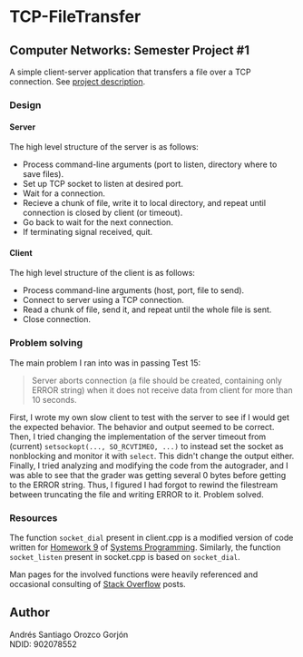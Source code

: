 # TCP-FileTransfer

## Computer Networks: Semester Project #1

A simple client-server application that transfers a file over a TCP connection. See [project description](https://nd-cse-30264.github.io/Project-Description/).

### Design

#### Server

The high level structure of the server is as follows:

- Process command-line arguments (port to listen, directory where to save files).
- Set up TCP socket to listen at desired port.
- Wait for a connection.
- Recieve a chunk of file, write it to local directory, and repeat until connection is closed by client (or timeout).
- Go back to wait for the next connection.
- If terminating signal received, quit.

#### Client

The high level structure of the client is as follows:

- Process command-line arguments (host, port, file to send).
- Connect to server using a TCP connection.
- Read a chunk of file, send it, and repeat until the whole file is sent.
- Close connection.

### Problem solving

The main problem I ran into was in passing Test 15:

> Server aborts connection (a file should be created, containing only ERROR string) when it does not receive data from client for more than 10 seconds.

First, I wrote my own slow client to test with the server to see if I would get the expected behavior. The behavior and output seemed to be correct. Then, I tried changing the implementation of the server timeout from (current) `setsockopt(..., SO_RCVTIMEO, ...)` to instead set the socket as nonblocking and monitor it with `select`. This didn't change the output either. Finally, I tried analyzing and modifying the code from the autograder, and I was able to see that the grader was getting several 0 bytes before getting to the ERROR string. Thus, I figured I had forgot to rewind the filestream between truncating the file and writing ERROR to it. Problem solved.

### Resources

The function `socket_dial` present in client.cpp is a modified version of code written for [Homework 9](https://www3.nd.edu/~pbui/teaching/cse.20289.sp22/homework09.html) of [Systems Programming](https://www3.nd.edu/~pbui/teaching/cse.20289.sp22/). Similarly, the function `socket_listen` present in socket.cpp is based on `socket_dial`.

Man pages for the involved functions were heavily referenced and occasional consulting of [Stack Overflow](https://stackoverflow.com) posts.

## Author

Andrés Santiago Orozco Gorjón \
NDID: 902078552
